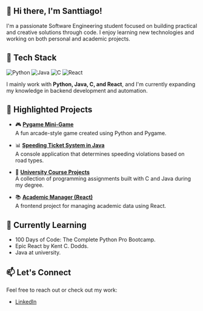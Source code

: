 ## 👋 Hi there, I'm Santtiago!

I'm a passionate Software Engineering student focused on building practical and creative solutions through code. I enjoy learning new technologies and working on both personal and academic projects.

## 🧰 Tech Stack

![Python](https://img.shields.io/badge/Python-3670A0?style=for-the-badge&logo=python&logoColor=ffdd54)
![Java](https://img.shields.io/badge/Java-ED8B00?style=for-the-badge&logo=java&logoColor=white)
![C](https://img.shields.io/badge/C-00599C?style=for-the-badge&logo=c&logoColor=white)
![React](https://img.shields.io/badge/React-20232A?style=for-the-badge&logo=react&logoColor=61DAFB)

I mainly work with **Python, Java, C, and React**, and I'm currently expanding my knowledge in backend development and automation.

## 📌 Highlighted Projects

- 🎮 **[Pygame Mini-Game](https://github.com/yourusername/pygame-mini-game)**  
  A fun arcade-style game created using Python and Pygame.

- 📊 **[Speeding Ticket System in Java](https://github.com/yourusername/java-speeding-ticket)**  
  A console application that determines speeding violations based on road types.

- 🧠 **[University Course Projects](https://github.com/yourusername/uni-projects)**  
  A collection of programming assignments built with C and Java during my degree.

- 📚 **[Academic Manager (React)](https://github.com/yourusername/react-academic-manager)**  
  A frontend project for managing academic data using React.

## 🧠 Currently Learning

- 100 Days of Code: The Complete Python Pro Bootcamp.
- Epic React by Kent C. Dodds.
- Java at university.

## 📫 Let's Connect

Feel free to reach out or check out my work:

- [LinkedIn](https://www.linkedin.com/in/santiago-lopez-022870283/)


